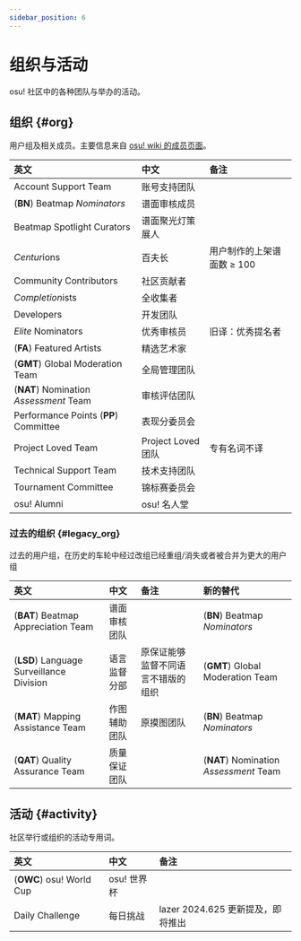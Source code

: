 ```yaml
---
sidebar_position: 6
---
```


# 组织与活动

osu! 社区中的各种团队与举办的活动。

## 组织 {#org}

用户组及相关成员。主要信息来自 [osu! wiki 的成员页面](https://osu.ppy.sh/wiki/zh/People)。

| 英文 | 中文 | 备注 |
| :-- | :-- | :-- |
| Account Support Team | 账号支持团队 |  |
| (**BN**) Beatmap *Nominators* | 谱面审核成员 |  |
| Beatmap Spotlight Curators | 谱面聚光灯策展人 |  |
| *Centur*ions | 百夫长 | 用户制作的上架谱面数 $\geq$ 100 |
| Community Contributors | 社区贡献者 |  |
| *Completion*ists | 全收集者 |  |
| Developers | 开发团队 |  |
| *Elite* Nominators | 优秀审核员 | 旧译：优秀提名者 |
| (**FA**) Featured Artists | 精选艺术家 |  |
| (**GMT**) Global Moderation Team | 全局管理团队 |  |
| (**NAT**) Nomination *Assessment* Team | 审核评估团队 |  |
| Performance Points (**PP**) Committee | 表现分委员会 |  |
| Project Loved Team | Project Loved 团队 | 专有名词不译 |
| Technical Support Team | 技术支持团队 |  |
| Tournament Committee | 锦标赛委员会 |  |
| osu! Alumni | osu! 名人堂 |  |

### 过去的组织 {#legacy_org}

过去的用户组，在历史的车轮中经过改组已经重组/消失或者被合并为更大的用户组

| 英文 | 中文 | 备注 | 新的替代 |
| :-- | :-- | :-- | :-- |
| (**BAT**) Beatmap Appreciation Team | 谱面审核团队 |  | (**BN**) Beatmap *Nominators* |
| (**LSD**) Language Surveillance Division | 语言监督分部 | 原保证能够监督不同语言不错版的组织 | (**GMT**) Global Moderation Team |
| (**MAT**) Mapping Assistance Team | 作图辅助团队 | 原摸图团队 | (**BN**) Beatmap *Nominators* |
| (**QAT**) Quality Assurance Team | 质量保证团队 |  | (**NAT**) Nomination *Assessment* Team |

## 活动 {#activity}

社区举行或组织的活动专用词。

| 英文 | 中文 | 备注 |
| :-- | :-- | :-- |
| (**OWC**) osu! World Cup | osu! 世界杯 |  |
| Daily Challenge | 每日挑战 | lazer 2024.625 更新提及，即将推出 |
